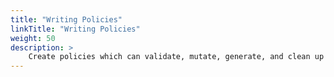 ```yaml
---
title: "Writing Policies"
linkTitle: "Writing Policies"
weight: 50
description: >
    Create policies which can validate, mutate, generate, and clean up resources as well as perform verification of container images.
---
```

